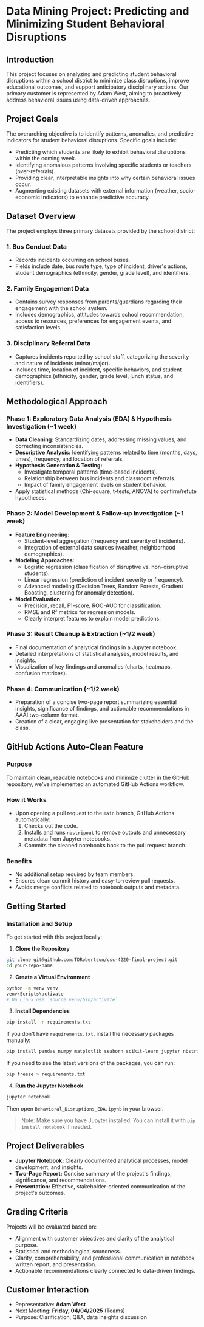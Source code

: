 # Data Mining Project: Predicting and Minimizing Student Behavioral Disruptions

## Introduction

This project focuses on analyzing and predicting student behavioral disruptions within a school district to minimize class disruptions, improve educational outcomes, and support anticipatory disciplinary actions. Our primary customer is represented by Adam West, aiming to proactively address behavioral issues using data-driven approaches.

## Project Goals

The overarching objective is to identify patterns, anomalies, and predictive indicators for student behavioral disruptions. Specific goals include:

- Predicting which students are likely to exhibit behavioral disruptions within the coming week.
- Identifying anomalous patterns involving specific students or teachers (over-referrals).
- Providing clear, interpretable insights into why certain behavioral issues occur.
- Augmenting existing datasets with external information (weather, socio-economic indicators) to enhance predictive accuracy.

## Dataset Overview

The project employs three primary datasets provided by the school district:

### 1. Bus Conduct Data
- Records incidents occurring on school buses.
- Fields include date, bus route type, type of incident, driver's actions, student demographics (ethnicity, gender, grade level), and identifiers.

### 2. Family Engagement Data
- Contains survey responses from parents/guardians regarding their engagement with the school system.
- Includes demographics, attitudes towards school recommendation, access to resources, preferences for engagement events, and satisfaction levels.

### 3. Disciplinary Referral Data
- Captures incidents reported by school staff, categorizing the severity and nature of incidents (minor/major).
- Includes time, location of incident, specific behaviors, and student demographics (ethnicity, gender, grade level, lunch status, and identifiers).

## Methodological Approach

### Phase 1: Exploratory Data Analysis (EDA) & Hypothesis Investigation (~1 week)
- **Data Cleaning:** Standardizing dates, addressing missing values, and correcting inconsistencies.
- **Descriptive Analysis:** Identifying patterns related to time (months, days, times), frequency, and location of referrals.
- **Hypothesis Generation & Testing:**
  - Investigate temporal patterns (time-based incidents).
  - Relationship between bus incidents and classroom referrals.
  - Impact of family engagement levels on student behavior.
- Apply statistical methods (Chi-square, t-tests, ANOVA) to confirm/refute hypotheses.

### Phase 2: Model Development & Follow-up Investigation (~1 week)
- **Feature Engineering:**
  - Student-level aggregation (frequency and severity of incidents).
  - Integration of external data sources (weather, neighborhood demographics).
- **Modeling Approaches:**
  - Logistic regression (classification of disruptive vs. non-disruptive students).
  - Linear regression (prediction of incident severity or frequency).
  - Advanced modeling (Decision Trees, Random Forests, Gradient Boosting, clustering for anomaly detection).
- **Model Evaluation:**
  - Precision, recall, F1-score, ROC-AUC for classification.
  - RMSE and R² metrics for regression models.
  - Clearly interpret features to explain model predictions.

### Phase 3: Result Cleanup & Extraction (~1/2 week)
- Final documentation of analytical findings in a Jupyter notebook.
- Detailed interpretations of statistical analyses, model results, and insights.
- Visualization of key findings and anomalies (charts, heatmaps, confusion matrices).

### Phase 4: Communication (~1/2 week)
- Preparation of a concise two-page report summarizing essential insights, significance of findings, and actionable recommendations in AAAI two-column format.
- Creation of a clear, engaging live presentation for stakeholders and the class.

## GitHub Actions Auto-Clean Feature

### Purpose
To maintain clean, readable notebooks and minimize clutter in the GitHub repository, we've implemented an automated GitHub Actions workflow.

### How it Works
- Upon opening a pull request to the `main` branch, GitHub Actions automatically:
  1. Checks out the code.
  2. Installs and runs `nbstripout` to remove outputs and unnecessary metadata from Jupyter notebooks.
  3. Commits the cleaned notebooks back to the pull request branch.

### Benefits
- No additional setup required by team members.
- Ensures clean commit history and easy-to-review pull requests.
- Avoids merge conflicts related to notebook outputs and metadata.

## Getting Started

### Installation and Setup
To get started with this project locally:

1. **Clone the Repository**
```bash
git clone git@github.com:TDRobertson/csc-4220-final-project.git
cd your-repo-name
```

2. **Create a Virtual Environment**
```bash
python -m venv venv
venv\Scripts\activate  
# On Linux use `source venv/bin/activate`
```

3. **Install Dependencies**
```bash
pip install -r requirements.txt
```

If you don't have `requirements.txt`, install the necessary packages manually:
```bash
pip install pandas numpy matplotlib seaborn scikit-learn jupyter nbstripout
```
If you need to see the latest versions of the packages, you can run:
```bash
pip freeze > requirements.txt
```

4. **Run the Jupyter Notebook**
```bash
jupyter notebook
```
Then open `Behavioral_Disruptions_EDA.ipynb` in your browser.

> Note: Make sure you have Jupyter installed. You can install it with `pip install notebook` if needed.

## Project Deliverables

- **Jupyter Notebook:** Clearly documented analytical processes, model development, and insights.
- **Two-Page Report:** Concise summary of the project's findings, significance, and recommendations.
- **Presentation:** Effective, stakeholder-oriented communication of the project's outcomes.

## Grading Criteria

Projects will be evaluated based on:
- Alignment with customer objectives and clarity of the analytical purpose.
- Statistical and methodological soundness.
- Clarity, comprehensibility, and professional communication in notebook, written report, and presentation.
- Actionable recommendations clearly connected to data-driven findings.

## Customer Interaction
- Representative: **Adam West**
- Next Meeting: **Friday, 04/04/2025** (Teams)
- Purpose: Clarification, Q&A, data insights discussion

